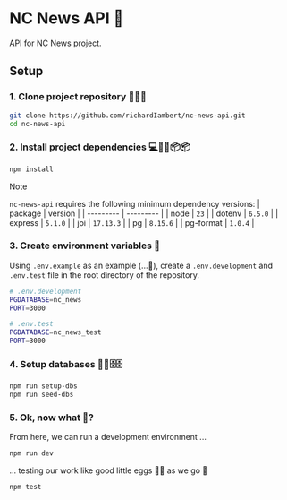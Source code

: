 # NC News API 📰

API for NC News project.

## Setup

### 1. Clone project repository 🐑🧪🐑

```bash
git clone https://github.com/richardIambert/nc-news-api.git
cd nc-news-api
```

### 2. Install project dependencies 💻🚚💨📦📦

```bash
npm install
```

> [!NOTE]
> `nc-news-api` requires the following minimum dependency versions:
> | package | version |
> | --------- | --------- |
> | node | `23` |
> | dotenv | `6.5.0` |
> | express | `5.1.0` |
> | joi | `17.13.3` |
> | pg | `8.15.6` |
> | pg-format | `1.0.4` |

### 3. Create environment variables 🧮

Using `.env.example` as an example (...👀), create a `.env.development` and `.env.test` file in the root directory of the repository.

```bash
# .env.development
PGDATABASE=nc_news
PORT=3000
```

```bash
# .env.test
PGDATABASE=nc_news_test
PORT=3000
```

### 4. Setup databases 🌱🌱🗄️🗄️

```bash
npm run setup-dbs
npm run seed-dbs
```

### 5. Ok, now what 🤔?

From here, we can run a development environment ...

```bash
npm run dev
```

... testing our work like good little eggs 🥚🥚 as we go 🙌

```bash
npm test
```
